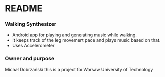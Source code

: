 # README #

### Walking Synthesizer ###

* Android app for playing and generating music while walking.
* It keeps track of the leg movement pace and plays music based on that.
* Uses Accelerometer

### Owner and purpose ###

Michał Dobrzański
this is a project for Warsaw University of Technology